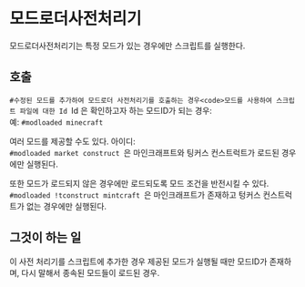 # 모드로더사전처리기

모드로더사전처리기는 특정 모드가 있는 경우에만 스크립트를 실행한다.

## 호출

`#수정된 모드를 추가하여 모드로더 사전처리기를 호출하는 경우<code>모드를 사용하여 스크립트 파일에 대한 Id `Id </code>은 확인하고자 하는 모드ID가 되는 경우:   
예: `#modloaded minecraft `

여러 모드를 제공할 수도 있다. 아이디:  
`#modloaded market construct `은 마인크래프트와 팅커스 컨스트럭트가 로드된 경우에만 실행된다.

또한 모드가 로드되지 않은 경우에만 로드되도록 모드 조건을 반전시킬 수 있다. `#modloaded !tconstruct mintcraft `은 마인크래프트가 존재하고 텅커스 컨스트럭트가 없는 경우에만 실행된다.

## 그것이 하는 일

이 사전 처리기를 스크립트에 추가한 경우 제공된 모드가 실행될 때만 모드ID가 존재하며, 다시 말해서 종속된 모드들이 로드된 경우.